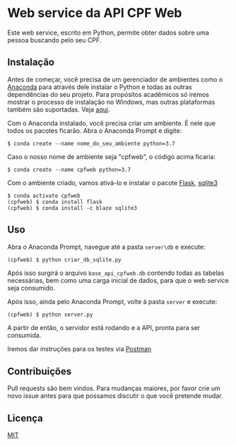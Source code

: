 # Web service da API CPF Web

Este web service, escrito em Python, permite obter dados sobre uma pessoa buscando pelo seu CPF.

## Instalação

Antes de começar, você precisa de um gerenciador de ambientes como o [Anaconda](https://www.anaconda.com/products/individual#windows) para através dele instalar o Python e todas as outras dependências do seu projeto.
Para propósitos acadêmicos só iremos mostrar o processo de instalação no Windows, mas outras plataformas também são suportadas. Veja [aqui](https://docs.anaconda.com/anaconda/install/).

Com o Anaconda instalado, você precisa criar um ambiente. É nele que todos os pacotes ficarão. Abra o Anaconda Prompt e digite:
```
$ conda create --name nome_do_seu_ambiente python=3.7
```
Caso o nosso nome de ambiente seja "cpfweb", o código acima ficaria:
```
$ conda create --name cpfweb python=3.7
```

Com o ambiente criado, vamos ativá-lo e instalar o pacote [Flask](https://flask.palletsprojects.com/en/1.1.x/), [sqlite3](https://anaconda.org/blaze/sqlite3)

```
$ conda activate cpfweb
(cpfweb) $ conda install flask
(cpfweb) $ conda install -c blaze sqlite3
```


## Uso
Abra o Anaconda Prompt, navegue até a pasta ``server\db`` e execute:
```
(cpfweb) $ python criar_db_sqlite.py 
```
Após isso surgirá o arquivo ``base_api_cpfweb.db`` contendo todas as tabelas necessárias, bem como uma carga inicial de dados, para que o web service seja consumido.

Após isso, ainda pelo Anaconda Prompt, volte à pasta ``server`` e execute:

```python
(cpfweb) $ python server.py
```
A partir de então, o servidor está rodando e a API, pronta para ser consumida.

Iremos dar instruções para os testes via [Postman](https://go.postman.co/)


## Contribuições
Pull requests são bem vindos. Para mudanças maiores, por favor crie um novo issue antes para que possamos discutir o que você pretende mudar. 


## Licença
[MIT](https://choosealicense.com/licenses/mit/)